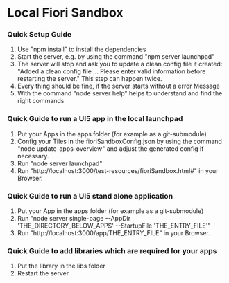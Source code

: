 # Local Fiori Sandbox

### Quick Setup Guide
1. Use "npm install" to install the dependencies
2. Start the server, e.g. by using the command "npm server launchpad"
3. The server will stop and ask you to update a clean config file it created: 
"Added a clean config file ... Please enter valid information before restarting the server."
This step can happen twice.
4. Every thing should be fine, if the server starts without a error Message
5. With the command "node server help" helps to understand and find the right commands

### Quick Guide to run a UI5 app in the local launchpad

1. Put your Apps in the apps folder (for example as a git-submodule)
2. Config your Tiles in the fioriSandboxConfig.json by using the command "node update-apps-overview" and adjust the generated config if necessary.
3. Run "node server launchpad"
4. Run "http://localhost:3000/test-resources/fioriSandbox.html#" in your Browser.

### Quick Guide to run a UI5 stand alone application

1. Put your App in the apps folder (for example as a git-submodule)
2. Run "node server single-page --AppDir 'THE_DIRECTORY_BELOW_APPS' --StartupFile 'THE_ENTRY_FILE'"
4. Run "http://localhost:3000/app/THE_ENTRY_FILE" in your Browser.

### Quick Guide to add libraries which are required for your apps
1. Put the library in the libs folder
2. Restart the server
